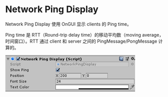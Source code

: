 # Network Ping Display

Network Ping Display 使用 OnGUI 显示 clients 的 Ping time。

Ping time 是 RTT（Round-trip delay time）的移动平均数（moving average，时间窗口）。RTT 通过 client 和 server 之间的 PingMessage/PongMessage 计算的。

![NetworkPingDisplay](../../Image/NetworkPingDisplay.png)

